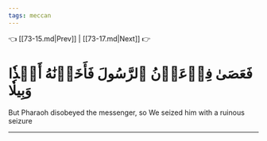 ```yaml
---
tags: meccan
---
```


👈 [[73-15.md|Prev]] | [[73-17.md|Next]] 👉

# فَعَصَىٰ فِرۡعَوۡنُ ٱلرَّسُولَ فَأَخَذۡنَٰهُ أَخۡذٗا وَبِيلٗا

But Pharaoh disobeyed the messenger, so We seized him with a ruinous seizure

---

